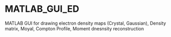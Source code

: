 # MATLAB_GUI_ED
MATLAB GUI for drawing electron density maps (Crystal, Gaussian), Density matrix, Moyal, Compton Profile, Moment dnesnsity reconstruction
